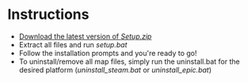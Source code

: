 # Instructions
* [Download the latest version of *Setup.zip*](https://github.com/armand0e/movinggoals-setup/releases/latest) 
* Extract all files and run *setup.bat*
* Follow the installation prompts and you're ready to go!
* To uninstall/remove all map files, simply run the uninstall.bat for the desired platform (*uninstall_steam.bat* or *uninstall_epic.bat*)




